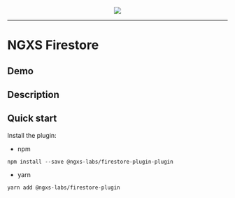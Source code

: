 <p align="center">
  <img src="https://raw.githubusercontent.com/ngxs-labs/emitter/master/docs/assets/logo.png">
</p>

---

# NGXS Firestore

## Demo



## Description


## Quick start

Install the plugin:

* npm

```console
npm install --save @ngxs-labs/firestore-plugin-plugin
```

* yarn

```console
yarn add @ngxs-labs/firestore-plugin
```
